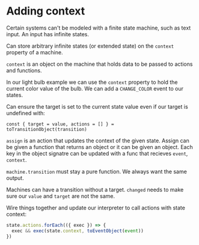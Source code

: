 # Adding context

Certain systems can't be modeled with a finite state machine, such as text input. An input has infinite states.

Can store arbitrary infinite states (or extended state) on the `context` property of a machine.

`context` is an object on the machine that holds data to be passed to actions and functions. 

In our light bulb example we can use the `context` property to hold the current color value of the bulb. We can add a `CHANGE_COLOR` event to our states. 

Can ensure the target is set to the current state value even if our target is undefined with:

`const { target = value, actions = [] } = toTransitionObject(transition)`

`assign` is an action that updates the context of the given state. Assign can be given a function that returns an object or it can be given an object. Each key in the object signatre can be updated with a func that recieves `event`, `context`.

`machine.transition` must stay a pure function. We always want the same output. 

Machines can have a transition without a target. `changed` needs to make sure our `value` and `target` are not the same. 

Wire things together and update our interpreter to call actions with state context:

```javascript
state.actions.forEach(({ exec }) => {
  exec && exec(state.context, toEventObject(event))
})
```